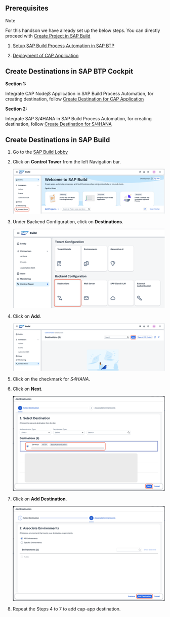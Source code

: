 ## Prerequisites

> [!Note]
> For this handson we have already set up the below steps. You can directly proceed with [Create Project in SAP Build](../createprocess/README.md)

1. [Setup SAP Build Process Automation in SAP BTP](../../workshops/clean-core-extensibility-cap/setup/setup-build-apps-&-process-automation.md#setup-sap-build-process-automation-in-sap-btp-using-booster)

2. [Deployment of CAP Application](./deployment.md)

## Create Destinations in SAP BTP Cockpit

**Section 1:**

Integrate CAP NodejS Application in SAP Build Process Automation, for creating destination, follow [Create Destination for CAP Application](./cap-destination.md)

**Section 2:**

Integrate SAP S/4HANA in SAP Build Process Automation, for creating destination, follow [Create Destination for S/4HANA](./s4hana-destination.md)

## Create Destinations in SAP Build

1. Go to the [SAP Build Lobby](https://pw-build-hands-on.eu10.build.cloud.sap/lobby)

2. Click on **Control Tower** from the left Navigation bar.
    
    ![destination](./images/control_tower.png)

3. Under Backend Configuration, click on **Destinations**.

    ![destination](./images/destination.png)

4. Click on **Add**.

    ![destination](./images/add.png)

5. Click on the checkmark for *S4HANA*.

6. Click on **Next**.

    ![destination](./images/s4hana_dest.png)

7. Click on **Add Destination**.

    ![destination](./images/add_dest.png)

8. Repeat the Steps 4 to 7 to add cap-app destination.
